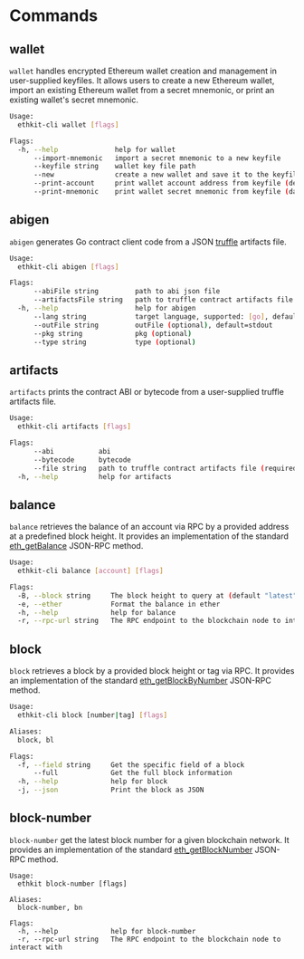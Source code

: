 # Commands

## wallet

`wallet` handles encrypted Ethereum wallet creation and management in user-supplied keyfiles.
It allows users to create a new Ethereum wallet, import an existing Ethereum wallet from a secret mnemonic, or print an existing wallet's secret mnemonic.

```bash
Usage:
  ethkit-cli wallet [flags]

Flags:
  -h, --help              help for wallet
      --import-mnemonic   import a secret mnemonic to a new keyfile
      --keyfile string    wallet key file path
      --new               create a new wallet and save it to the keyfile
      --print-account     print wallet account address from keyfile (default) (default true)
      --print-mnemonic    print wallet secret mnemonic from keyfile (danger!)
```

## abigen

`abigen` generates Go contract client code from a JSON [truffle](https://www.trufflesuite.com/)
artifacts file.

```bash
Usage:
  ethkit-cli abigen [flags]

Flags:
      --abiFile string         path to abi json file
      --artifactsFile string   path to truffle contract artifacts file
  -h, --help                   help for abigen
      --lang string            target language, supported: [go], default=go
      --outFile string         outFile (optional), default=stdout
      --pkg string             pkg (optional)
      --type string            type (optional)
```

## artifacts

`artifacts` prints the contract ABI or bytecode from a user-supplied truffle artifacts file.

```bash
Usage:
  ethkit-cli artifacts [flags]

Flags:
      --abi           abi
      --bytecode      bytecode
      --file string   path to truffle contract artifacts file (required)
  -h, --help          help for artifacts
```

## balance

`balance` retrieves the balance of an account via RPC by a provided address at a predefined block height.
It provides an implementation of the standard [eth_getBalance](https://ethereum.org/en/developers/docs/apis/json-rpc#eth_getbalance) JSON-RPC method.

```bash
Usage:
  ethkit-cli balance [account] [flags]

Flags:
  -B, --block string     The block height to query at (default "latest")
  -e, --ether            Format the balance in ether
  -h, --help             help for balance
  -r, --rpc-url string   The RPC endpoint to the blockchain node to interact with
```

## block

`block` retrieves a block by a provided block height or tag via RPC.
It provides an implementation of the standard [eth_getBlockByNumber](https://ethereum.org/en/developers/docs/apis/json-rpc#eth_getblockbynumber) JSON-RPC method.

```bash
Usage:
  ethkit-cli block [number|tag] [flags]

Aliases:
  block, bl

Flags:
  -f, --field string     Get the specific field of a block
      --full             Get the full block information
  -h, --help             help for block
  -j, --json             Print the block as JSON

```

## block-number

`block-number` get the latest block number for a given blockchain network.
It provides an implementation of the standard [eth_getBlockNumber](https://ethereum.org/en/developers/docs/apis/json-rpc#eth_blocknumber) JSON-RPC method.

```shell
Usage:
  ethkit block-number [flags]

Aliases:
  block-number, bn

Flags:
  -h, --help             help for block-number
  -r, --rpc-url string   The RPC endpoint to the blockchain node to interact with
```
